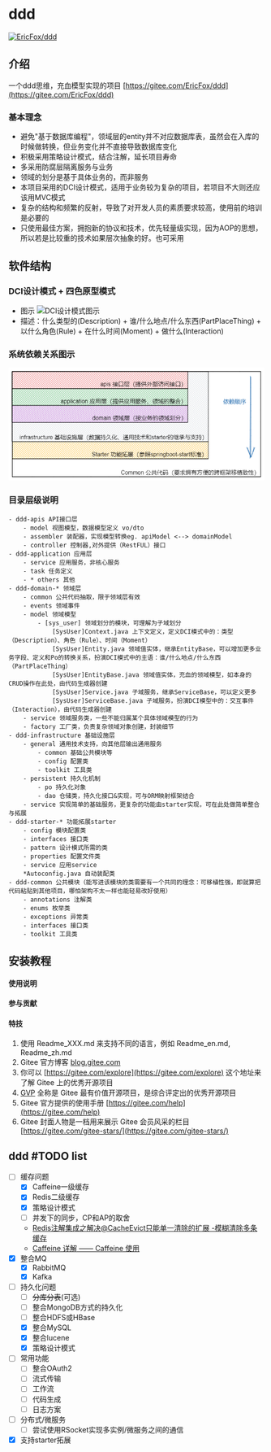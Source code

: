 # ddd
[![EricFox/ddd](https://gitee.com/EricFox/ddd/widgets/widget_card.svg?colors=ff6857,000000,ffffff,e3e9ed,666666,739bff)](https://gitee.com/EricFox/ddd)
## 介绍
一个ddd思维，充血模型实现的项目 [https://gitee.com/EricFox/ddd](https://gitee.com/EricFox/ddd)

### 基本理念
- 避免"基于数据库编程"，领域层的entity并不对应数据库表，虽然会在入库的时候做转换，但业务变化并不直接导致数据库变化
- 积极采用策略设计模式，结合注解，延长项目寿命
- 多采用防腐层隔离服务与业务
- 领域的划分是基于具体业务的，而非服务
- 本项目采用的DCI设计模式，适用于业务较为复杂的项目，若项目不大则还应该用MVC模式
- 复杂的结构和频繁的反射，导致了对开发人员的素质要求较高，使用前的培训是必要的
- 只使用最佳方案，拥抱新的协议和技术，优先轻量级实现，因为AOP的思想，所以若是比较重的技术如果层次抽象的好。也可采用

## 软件结构
### DCI设计模式 + 四色原型模式
- 图示
  ![DCI设计模式图示](https://images0.cnblogs.com/blog/492619/201309/05132928-5d68253031d7418ea62b6ae96e4b90e3.jpg)
- 描述：什么类型的(Description) + 谁/什么地点/什么东西(PartPlaceThing) + 以什么角色(Rule) + 在什么时间(Moment) + 做什么(Interaction)

### 系统依赖关系图示
![系统依赖关系图示](./docs/images/系统依赖关系图.png)

### 目录层级说明
```text
- ddd-apis API接口层
	- model 视图模型，数据模型定义 vo/dto
	- assembler 装配器，实现模型转换eg. apiModel <--> domainModel
	- controller 控制器,对外提供（RestFUL）接口
- ddd-application 应用层
	- service 应用服务，非核心服务
	- task 任务定义
	- * others 其他
- ddd-domain-* 领域层
	- common 公共代码抽取，限于领域层有效
	- events 领域事件
	- model 领域模型
		- [sys_user] 领域划分的模块，可理解为子域划分
			[SysUser]Context.java 上下文定义，定义DCI模式中的：类型（Description）、角色（Rule）、时间（Moment）
			[SysUser]Entity.java 领域值实体，继承EntityBase，可以增加更多业务字段、定义和Po的转换关系，扮演DCI模式中的主语：谁/什么地点/什么东西（PartPlaceThing）
			[SysUser]EntityBase.java 领域值实体，充血的领域模型，如本身的CRUD操作在此处，由代码生成器创建
			[SysUser]Service.java 子域服务，继承ServiceBase，可以定义更多
			[SysUser]ServiceBase.java 子域服务，扮演DCI模型中的：交互事件（Interaction），由代码生成器创建
	- service 领域服务类，一些不能归属某个具体领域模型的行为
	- factory 工厂类，负责复杂领域对象创建，封装细节
- ddd-infrastructure 基础设施层
	- general 通用技术支持，向其他层输出通用服务
		- common 基础公共模块等
		- config 配置类
		- toolkit 工具类
	- persistent 持久化机制
		- po 持久化对象
		- dao 仓储类，持久化接口&实现，可与ORM映射框架结合
	- service 实现简单的基础服务，更复杂的功能由starter实现，可在此处做简单整合与拓展
- ddd-starter-* 功能拓展starter
	- config 模块配置类
	- interfaces 接口类
	- pattern 设计模式所需的类
	- properties 配置文件类
	- service 应用service
	*Autoconfig.java 自动装配类
- ddd-common 公共模块（能写进该模块的类需要有一个共同的理念：可移植性强，即就算把代码粘贴到其他项目，哪怕架构不太一样也能轻易改好使用）
	- annotations 注解类
	- enums 枚举类
	- exceptions 异常类
	- interfaces 接口类
	- toolkit 工具类
```

## 安装教程

#### 使用说明

#### 参与贡献

#### 特技

1. 使用 Readme\_XXX.md 来支持不同的语言，例如 Readme\_en.md, Readme\_zh.md
2. Gitee 官方博客 [blog.gitee.com](https://blog.gitee.com)
3. 你可以 [https://gitee.com/explore](https://gitee.com/explore) 这个地址来了解 Gitee 上的优秀开源项目
4. [GVP](https://gitee.com/gvp) 全称是 Gitee 最有价值开源项目，是综合评定出的优秀开源项目
5. Gitee 官方提供的使用手册 [https://gitee.com/help](https://gitee.com/help)
6. Gitee 封面人物是一档用来展示 Gitee 会员风采的栏目 [https://gitee.com/gitee-stars/](https://gitee.com/gitee-stars/)

## ddd #TODO list
- [ ] 缓存问题
	- [x] Caffeine一级缓存
	- [x] Redis二级缓存
	- [x] 策略设计模式
	- [ ] 并发下的同步，CP和AP的取舍
	- [Redis注解集成之解决@CacheEvict只能单一清除的扩展 -模糊清除多条缓存](https://blog.csdn.net/qq_33454884/article/details/89330649)
	- [Caffeine 详解 —— Caffeine 使用](https://zhuanlan.zhihu.com/p/329684099)
- [x] 整合MQ
	- [x] RabbitMQ
	- [x] Kafka
- [ ] 持久化问题
	- [ ] ~~分库分表~~(可选)
	- [ ] 整合MongoDB方式的持久化
	- [ ] 整合HDFS或HBase
	- [x] 整合MySQL
	- [x] 整合lucene
	- [x] 策略设计模式
- [ ] 常用功能
	- [ ] 整合OAuth2
	- [ ] 流式传输
	- [ ] 工作流
	- [ ] 代码生成
	- [ ] 日志方案
- [ ] 分布式/微服务
	- [ ] 尝试使用RSocket实现多实例/微服务之间的通信
- [x] 支持starter拓展